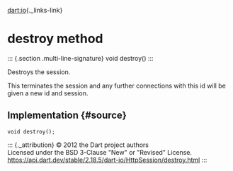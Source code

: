 [dart:io](../../dart-io/dart-io-library){._links-link}

destroy method
==============

::: {.section .multi-line-signature}
void destroy()
:::

Destroys the session.

This terminates the session and any further connections with this id
will be given a new id and session.

Implementation {#source}
--------------

``` {.language-dart data-language="dart"}
void destroy();
```

::: {._attribution}
© 2012 the Dart project authors\
Licensed under the BSD 3-Clause \"New\" or \"Revised\" License.\
<https://api.dart.dev/stable/2.18.5/dart-io/HttpSession/destroy.html>
:::
